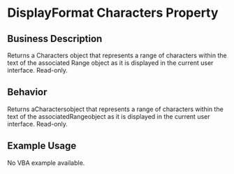# DisplayFormat Characters Property

## Business Description
Returns a Characters object that represents a range of characters within the text of the associated Range object as it is displayed in the current user interface. Read-only.

## Behavior
Returns aCharactersobject that represents a range of characters within the text of the associatedRangeobject as it is displayed in the current user interface. Read-only.

## Example Usage
No VBA example available.